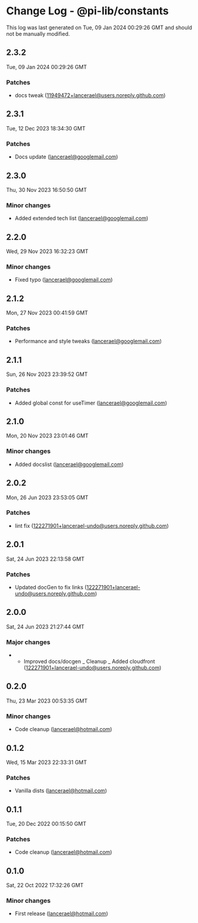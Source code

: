# Change Log - @pi-lib/constants

This log was last generated on Tue, 09 Jan 2024 00:29:26 GMT and should not be manually modified.

<!-- Start content -->

## 2.3.2

Tue, 09 Jan 2024 00:29:26 GMT

### Patches

- docs tweak (11949472+lancerael@users.noreply.github.com)

## 2.3.1

Tue, 12 Dec 2023 18:34:30 GMT

### Patches

- Docs update (lancerael@googlemail.com)

## 2.3.0

Thu, 30 Nov 2023 16:50:50 GMT

### Minor changes

- Added extended tech list (lancerael@googlemail.com)

## 2.2.0

Wed, 29 Nov 2023 16:32:23 GMT

### Minor changes

- Fixed typo (lancerael@googlemail.com)

## 2.1.2

Mon, 27 Nov 2023 00:41:59 GMT

### Patches

- Performance and style tweaks (lancerael@googlemail.com)

## 2.1.1

Sun, 26 Nov 2023 23:39:52 GMT

### Patches

- Added global const for useTimer (lancerael@googlemail.com)

## 2.1.0

Mon, 20 Nov 2023 23:01:46 GMT

### Minor changes

- Added docslist (lancerael@googlemail.com)

## 2.0.2

Mon, 26 Jun 2023 23:53:05 GMT

### Patches

- lint fix (122271901+lancerael-undo@users.noreply.github.com)

## 2.0.1

Sat, 24 Jun 2023 22:13:58 GMT

### Patches

- Updated docGen to fix links (122271901+lancerael-undo@users.noreply.github.com)

## 2.0.0

Sat, 24 Jun 2023 21:27:44 GMT

### Major changes

- - Improved docs/docgen _ Cleanup _ Added cloudfront (122271901+lancerael-undo@users.noreply.github.com)

## 0.2.0

Thu, 23 Mar 2023 00:53:35 GMT

### Minor changes

- Code cleanup (lancerael@hotmail.com)

## 0.1.2

Wed, 15 Mar 2023 22:33:31 GMT

### Patches

- Vanilla dists (lancerael@hotmail.com)

## 0.1.1

Tue, 20 Dec 2022 00:15:50 GMT

### Patches

- Code cleanup (lancerael@hotmail.com)

## 0.1.0

Sat, 22 Oct 2022 17:32:26 GMT

### Minor changes

- First release (lancerael@hotmail.com)
